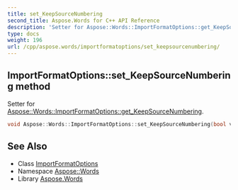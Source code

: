 ```yaml
---
title: set_KeepSourceNumbering
second_title: Aspose.Words for C++ API Reference
description: 'Setter for Aspose::Words::ImportFormatOptions::get_KeepSourceNumbering.'
type: docs
weight: 196
url: /cpp/aspose.words/importformatoptions/set_keepsourcenumbering/
---
```

## ImportFormatOptions::set_KeepSourceNumbering method


Setter for [Aspose::Words::ImportFormatOptions::get_KeepSourceNumbering](../get_keepsourcenumbering/).

```cpp
void Aspose::Words::ImportFormatOptions::set_KeepSourceNumbering(bool value)
```

## See Also

* Class [ImportFormatOptions](../)
* Namespace [Aspose::Words](../../)
* Library [Aspose.Words](../../../)
